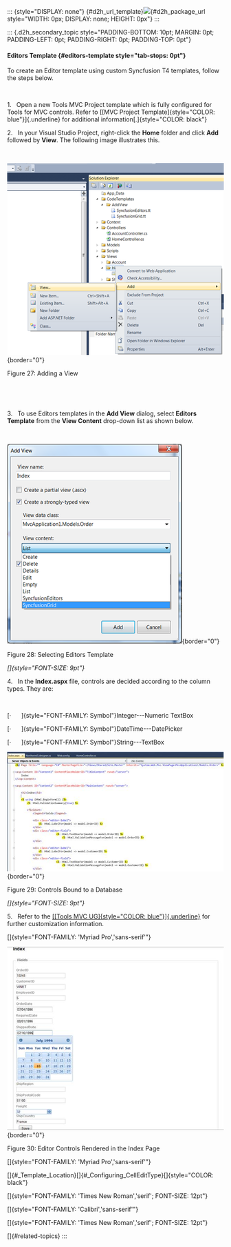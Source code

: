 ::: {style="DISPLAY: none"}
[](ms-xhelp:///?Id=d2h_url_template){#d2h_url_template}![](!package_url!){#d2h_package_url style="WIDTH: 0px; DISPLAY: none; HEIGHT: 0px"}
:::

::: {.d2h_secondary_topic style="PADDING-BOTTOM: 10pt; MARGIN: 0pt; PADDING-LEFT: 0pt; PADDING-RIGHT: 0pt; PADDING-TOP: 0pt"}
#### Editors Template {#editors-template style="tab-stops: 0pt"}

To create an Editor template using custom Syncfusion T4 templates, follow the steps below.

 

1.   Open a new Tools MVC Project template which is fully configured for Tools for MVC controls. Refer to [[MVC Project Template]{style="COLOR: blue"}]{.underline} for additional information[.]{style="COLOR: black"}

2.   In your Visual Studio Project, right-click the **Home** folder and click **Add** followed by **View**. The following image illustrates this.

 

![](ImagesExt/image58_32.png){border="0"}

Figure 27: Adding a View

 

 

3.   To use Editors templates in the **Add View** dialog, select **Editors Template** from the **View Content** drop-down list as shown below.

 

![](ImagesExt/image58_33.png){border="0"}

Figure 28: Selecting Editors Template

*[]{style="FONT-SIZE: 9pt"}* 

4.   In the **Index.aspx** file, controls are decided according to the column types. They are:

 

[·      ]{style="FONT-FAMILY: Symbol"}Integer---Numeric TextBox

[·      ]{style="FONT-FAMILY: Symbol"}DateTime---DatePicker

[·      ]{style="FONT-FAMILY: Symbol"}String---TextBox

![](ImagesExt/image58_34.jpg){border="0"}

Figure 29: Controls Bound to a Database

*[]{style="FONT-SIZE: 9pt"}* 

5.   Refer to the [[[Tools MVC UG]{style="COLOR: blue"}]{.underline}](http://help.syncfusion.com/ug_83/User%20Interface/ASP.NET%20MVC/Tools/index.htm) for further customization information.

[]{style="FONT-FAMILY: 'Myriad Pro','sans-serif'"} 

![](ImagesExt/image58_35.jpg){border="0"}

Figure 30: Editor Controls Rendered in the Index Page

[]{style="FONT-FAMILY: 'Myriad Pro','sans-serif'"} 

[]{#_Template_Location}[]{#_Configuring_CellEditType}[]{style="COLOR: black"} 

[]{style="FONT-FAMILY: 'Times New Roman','serif'; FONT-SIZE: 12pt"} 

[]{style="FONT-FAMILY: 'Calibri','sans-serif'"} 

[]{style="FONT-FAMILY: 'Times New Roman','serif'; FONT-SIZE: 12pt"} 

[]{#related-topics}
:::

